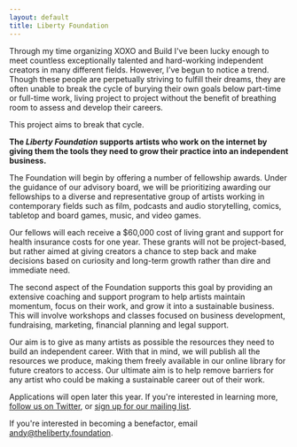 ```yaml
---
layout: default
title: Liberty Foundation
---
```


Through my time organizing XOXO and Build I've been lucky enough to meet countless exceptionally talented and hard-working independent creators in many different fields. However, I’ve begun to notice a trend. Though these people are perpetually striving to fulfill their dreams, they are often unable to break the cycle of burying their own goals below part-time or full-time work, living project to project without the benefit of breathing room to assess and develop their careers.
 
This project aims to break that cycle.

**The _Liberty Foundation_ supports artists who work on the internet by giving them the tools they need to grow their practice into an independent business.**

The Foundation will begin by offering a number of fellowship awards. Under the guidance of our advisory board, we will be prioritizing awarding our fellowships to a diverse and representative group of artists working in contemporary fields such as film, podcasts and audio storytelling, comics, tabletop and board games, music, and video games. 
 
Our fellows will each receive a $60,000 cost of living grant and support for health insurance costs for one year. These grants will not be project-based, but rather aimed at giving creators a chance to step back and make decisions based on curiosity and long-term growth rather than dire and immediate need. 
 
The second aspect of the Foundation supports this goal by providing an extensive coaching and support program to help artists maintain momentum, focus on their work, and grow it into a sustainable business. This will involve workshops and classes focused on business development, fundraising, marketing, financial planning and legal support.
 
Our aim is to give as many artists as possible the resources they need to build an independent career. With that in mind, we will publish all the resources we produce, making them freely available in our online library for future creators to access. Our ultimate aim is to help remove barriers for any artist who could be making a sustainable career out of their work.
 
Applications will open later this year. If you're interested in learning more, [follow us on Twitter](https://twitter.com/libertyfndn), or [sign up for our mailing list](http://eepurl.com/cOYW9n).

If you're interested in becoming a benefactor, email [andy@theliberty.foundation](mailto:andy@theliberty.foundation).

